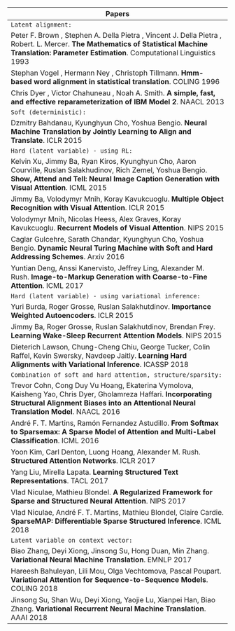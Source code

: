 | Papers |
|-----------------|
| `Latent alignment:` |
| Peter F. Brown , Stephen A. Della Pietra , Vincent J. Della Pietra , Robert. L. Mercer. **The Mathematics of Statistical Machine Translation: Parameter Estimation**. Computational Linguistics 1993 |
| Stephan Vogel , Hermann Ney , Christoph Tillmann. **Hmm-based word alignment in statistical translation**. COLING 1996 |
| Chris Dyer , Victor Chahuneau , Noah A. Smith. **A simple, fast, and effective reparameterization of IBM Model 2**. NAACL 2013 |
| `Soft (deterministic):` |
| Dzmitry Bahdanau, Kyunghyun Cho, Yoshua Bengio. **Neural Machine Translation by Jointly Learning to Align and Translate**. ICLR 2015 |
| `Hard (latent variable) - using RL:` |
| Kelvin Xu, Jimmy Ba, Ryan Kiros, Kyunghyun Cho, Aaron Courville, Ruslan Salakhudinov, Rich Zemel, Yoshua Bengio. **Show, Attend and Tell: Neural Image Caption Generation with Visual Attention**. ICML 2015 |
| Jimmy Ba, Volodymyr Mnih, Koray Kavukcuoglu. **Multiple Object Recognition with Visual Attention**. ICLR 2015 |
| Volodymyr Mnih, Nicolas Heess, Alex Graves, Koray Kavukcuoglu. **Recurrent Models of Visual Attention**. NIPS 2015 |
| Caglar Gulcehre, Sarath Chandar, Kyunghyun Cho, Yoshua Bengio. **Dynamic Neural Turing Machine with Soft and Hard Addressing Schemes**. Arxiv 2016 |
| Yuntian Deng, Anssi Kanervisto, Jeffrey Ling, Alexander M. Rush. **Image-to-Markup Generation with Coarse-to-Fine Attention**. ICML 2017 |
| `Hard (latent variable) - using variational inference:` |
| Yuri Burda, Roger Grosse, Ruslan Salakhutdinov. **Importance Weighted Autoencoders**. ICLR 2015 |
| Jimmy Ba, Roger Grosse, Ruslan Salakhutdinov, Brendan Frey. **Learning Wake-Sleep Recurrent Attention Models**. NIPS 2015 |
| Dieterich Lawson, Chung-Cheng Chiu, George Tucker, Colin Raffel, Kevin Swersky, Navdeep Jaitly. **Learning Hard Alignments with Variational Inference**. ICASSP 2018 |
| `Combination of soft and hard attention, structure/sparsity:` |
| Trevor Cohn, Cong Duy Vu Hoang, Ekaterina Vymolova, Kaisheng Yao, Chris Dyer, Gholamreza Haffari. **Incorporating Structural Alignment Biases into an Attentional Neural Translation Model**. NAACL 2016 |
| André F. T. Martins, Ramón Fernandez Astudillo. **From Softmax to Sparsemax: A Sparse Model of Attention and Multi-Label Classification**. ICML 2016 |
| Yoon Kim, Carl Denton, Luong Hoang, Alexander M. Rush. **Structured Attention Networks**. ICLR 2017 |
| Yang Liu, Mirella Lapata. **Learning Structured Text Representations**. TACL 2017 |
| Vlad Niculae, Mathieu Blondel. **A Regularized Framework for Sparse and Structured Neural Attention**. NIPS 2017 |
| Vlad Niculae, André F. T. Martins, Mathieu Blondel, Claire Cardie. **SparseMAP: Differentiable Sparse Structured Inference**. ICML 2018 |
| `Latent variable on context vector:` |
| Biao Zhang, Deyi Xiong, Jinsong Su, Hong Duan, Min Zhang. **Variational Neural Machine Translation**. EMNLP 2017 |
| Hareesh Bahuleyan, Lili Mou, Olga Vechtomova, Pascal Poupart. **Variational Attention for Sequence-to-Sequence Models**. COLING 2018 |
| Jinsong Su, Shan Wu, Deyi Xiong, Yaojie Lu, Xianpei Han, Biao Zhang. **Variational Recurrent Neural Machine Translation**. AAAI 2018 |
